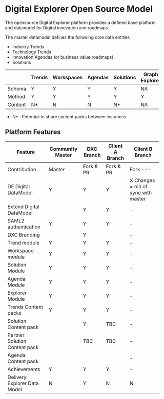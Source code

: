 # Digital Explorer Open Source Model

The opensource Digital Explorer platform provides a defined base platform and datamodel for Digital innovation and roadmaps.

The master datamodel defines the following core data entities

- Industry Trends
- Technology Trends
- Innovation Agendas (or business value roadmaps)
- Solutions

| | Trends| Workspaces|Agendas|Solutions|Graph Explorer|Delivery Explorer
|---|---|---|---|---|---|---|
|Schema|Y|Y|Y|Y|NA|N
|Method|Y|Y|Y|Y|Y|N
|Content|N*|N|N|N*|NA|N

- N* : Potential to share content packs between instances


## Platform Features


|Feature|Community Master|DXC Branch|Client A Branch|Client B Branch
|---|---|---|---|---|
|Contribution|Master|Fork & PR|Fork & PR|Fork ---
|DE Digital DataModel|Y|Y|Y|X Changes = old of sync with master
|Extend Digital DataModel| |Y|Y|-
|SAML2 authentication|Y|Y|Y|-
|DXC Branding| | Y | |-
|Trend module|Y|Y|Y|-
|Workspace module|Y|Y|Y|-
|Solution Module|Y|Y|Y|-
|Agenda Module|Y|Y|Y|-
|Explorer Module|Y|Y|Y|-
|Trends Content packs |Y|Y|Y|-
|Solution Content pack| | Y |TBC |-
|Partner Solution Content pack| | TBC |TBC |-
|Agenda Content pack | | | |-
|Achievements|Y|Y|Y|-
|Delivery Explorer Data Model|N|Y|N|N|N
